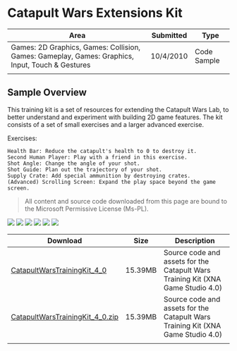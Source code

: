 # Catapult Wars Extensions Kit

|Area|Submitted|Type|
|-|-|-|
Games: 2D Graphics, Games: Collision, Games: Gameplay, Games: Graphics, Input, Touch & Gestures|10/4/2010|Code Sample
||||

## Sample Overview

This training kit is a set of resources for extending the Catapult Wars Lab, to better understand and experiment with building 2D game features. The kit consists of a set of small exercises and a larger advanced exercise.

Exercises:

    Health Bar: Reduce the catapult's health to 0 to destroy it.
    Second Human Player: Play with a friend in this exercise.
    Shot Angle: Change the angle of your shot.
    Shot Guide: Plan out the trajectory of your shot.
    Supply Crate: Add special ammunition by destroying crates.
    (Advanced) Scrolling Screen: Expand the play space beyond the game screen.

> All content and source code downloaded from this page are bound to the Microsoft Permissive License (Ms-PL).

![](https://github.com/simondarksidej/XNAGameStudio/blob/archive/Images/catapulttk1.png?raw=true)
![](https://github.com/simondarksidej/XNAGameStudio/blob/archive/Images/catapulttk2.png?raw=true)
![](https://github.com/simondarksidej/XNAGameStudio/blob/archive/Images/catapulttk3.png?raw=true)
![](https://github.com/simondarksidej/XNAGameStudio/blob/archive/Images/catapulttk4.png?raw=true)
![](https://github.com/simondarksidej/XNAGameStudio/blob/archive/Images/catapulttk5.png?raw=true)
![](https://github.com/simondarksidej/XNAGameStudio/blob/archive/Images/catapulttk6.png?raw=true)

Download | Size | Description
---|---|---|
[CatapultWarsTrainingKit_4_0](https://github.com/simondarksidej/XNAGameStudio/tree/archive/Samples/CatapultWarsTrainingKit_4_0) | 15.39MB | Source code and assets for the Catapult Wars Training Kit (XNA Game Studio 4.0)
[CatapultWarsTrainingKit_4_0.zip](https://github.com/simondarksidej/XNAGameStudioZips/raw/zips/CatapultWarsTrainingKit_4_0.zip) | 15.39MB | Source code and assets for the Catapult Wars Training Kit (XNA Game Studio 4.0)
||||
